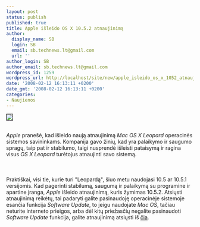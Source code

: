 ```yaml
---
layout: post
status: publish
published: true
title: Apple išleido OS X 10.5.2 atnaujinimą
author:
  display_name: SB
  login: SB
  email: sb.technews.lt@gmail.com
  url: ''
author_login: SB
author_email: sb.technews.lt@gmail.com
wordpress_id: 1259
wordpress_url: http://localhost/site/new/apple_isleido_os_x_1052_atnaujinima/
date: '2008-02-12 16:13:11 +0200'
date_gmt: '2008-02-12 16:13:11 +0200'
categories:
- Naujienos
---
```

<div class="imgright"><img src="http://tbn0.google.com/images?q=tbn:f2A3vSQA9TGY7M:http://news.softpedia.com/images/news2/Mac-OS-X-Leopard-Developer-Preview-On-Torrent-Sites-2.jpg" border="1"></div>
<p><br><i>Apple</i> pranešė, kad išleido naują atnaujinimą <i>Mac OS X Leopard</i> operacinės sistemos savininkams. Kompanija gavo žinių, kad yra palaikymo ir saugumo spragų, taip pat ir stabilumo, taigi nusprendė išleisti pataisymą ir ragina visus <i>OS X Leopard</i> turėtojus atnaujinti savo sistemą.<br />
<br><br />
<br>Praktiškai, visi tie, kurie turi &quot;Leopardą&quot;, šiuo metu naudojasi 10.5 ar 10.5.1 versijomis. Kad pagerinti stabilumą, saugumą ir palaikymą su programine ir apartine įranga, <i>Apple</i> išleido atnaujinimą, kuris žymimas 10.5.2. Atsiųsti atnaujinimą reikėtų, tai padaryti galite pasinaudoję operacinėje sistemoje esančia funkcija <i>Software Update</i>, to jeigu naudojate <i>Mac OS</i>, tačiau neturite interneto prieigos, arba dėl kitų priežasčių negalite pasinaudoti <i>Software Update</i> funkcija, galite atnaujinimą atsiųsti iš <a class="ns" href=" http://www.apple.com/support/downloads/macosx1052comboupdate.html">čia</a>.<br />
<br><br />
<br></p>
